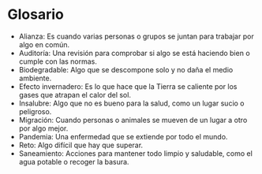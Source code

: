 # Glosario

* Alianza: Es cuando varias personas o grupos se juntan para trabajar por algo en común.
* Auditoría: Una revisión para comprobar si algo se está haciendo bien o cumple con las normas.
* Biodegradable: Algo que se descompone solo y no daña el medio ambiente.
* Efecto invernadero: Es lo que hace que la Tierra se caliente por los gases que atrapan el calor del sol.
* Insalubre: Algo que no es bueno para la salud, como un lugar sucio o peligroso.
* Migración: Cuando personas o animales se mueven de un lugar a otro por algo mejor.
* Pandemia: Una enfermedad que se extiende por todo el mundo.
* Reto: Algo difícil que hay que superar.
* Saneamiento: Acciones para mantener todo limpio y saludable, como el agua potable o recoger la basura.
